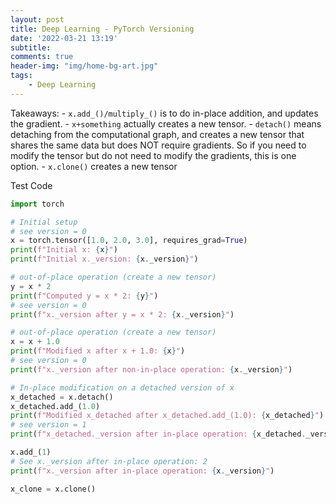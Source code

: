 ```yaml
---
layout: post
title: Deep Learning - PyTorch Versioning
date: '2022-03-21 13:19'
subtitle: 
comments: true
header-img: "img/home-bg-art.jpg"
tags:
    - Deep Learning
---
```


Takeaways:
    - `x.add_()/multiply_()` is to do in-place addition, and updates the gradient.
    - `x+something` actually creates a new tensor.
    - `detach()` means detaching from the computational graph, and creates a new tensor that shares the same data but does NOT require gradients. So if you need to modify the tensor but do not need to modify the gradients, this is one option.
    - `x.clone()` creates a new tensor

Test Code

```python
import torch

# Initial setup
# see version = 0
x = torch.tensor([1.0, 2.0, 3.0], requires_grad=True)
print(f"Initial x: {x}")
print(f"Initial x._version: {x._version}")

# out-of-place operation (create a new tensor)
y = x * 2
print(f"Computed y = x * 2: {y}")
# see version = 0
print(f"x._version after y = x * 2: {x._version}")

# out-of-place operation (create a new tensor)
x = x + 1.0
print(f"Modified x after x + 1.0: {x}")
# see version = 0
print(f"x._version after non-in-place operation: {x._version}")

# In-place modification on a detached version of x
x_detached = x.detach()
x_detached.add_(1.0)
print(f"Modified x_detached after x_detached.add_(1.0): {x_detached}")
# see version = 1
print(f"x_detached._version after in-place operation: {x_detached._version}")

x.add_(1)
# See x._version after in-place operation: 2
print(f"x._version after in-place operation: {x._version}")

x_clone = x.clone()
```


